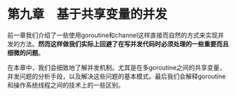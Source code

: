 # 第九章　基于共享变量的并发

前一章我们介绍了一些使用goroutine和channel这样直接而自然的方式来实现并发的方法。**然而这样做我们实际上回避了在写并发代码时必须处理的一些重要而且细微的问题**。

在本章中，我们会细致地了解并发机制。尤其是在多goroutine之间的共享变量，并发问题的分析手段，以及解决这些问题的基本模式。最后我们会解释goroutine和操作系统线程之间的技术上的一些区别。
<!--stackedit_data:
eyJoaXN0b3J5IjpbLTc0Njk0MDI1OCwxMzcxMzU5MDA2XX0=
-->